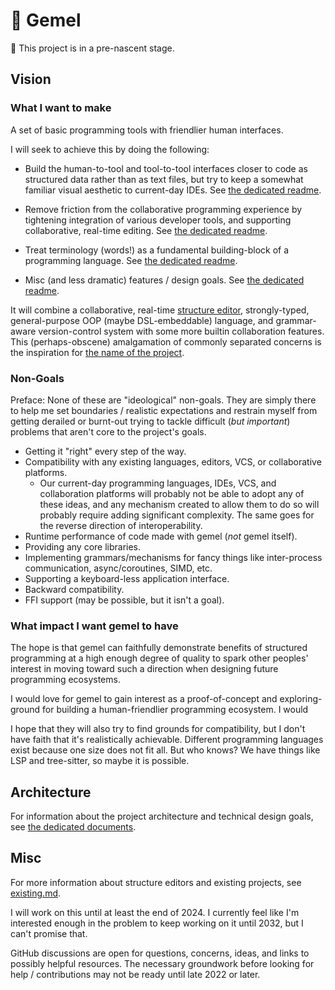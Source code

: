 # 🌳 Gemel

🚧 This project is in a pre-nascent stage.

## Vision

### What I want to make

A set of basic programming tools with friendlier human interfaces.

I will seek to achieve this by doing the following:

- Build the human-to-tool and tool-to-tool interfaces closer to code as structured data rather than as text files, but try to keep a somewhat familiar visual aesthetic to current-day IDEs. See [the dedicated readme](doc/design/core-goals/01-ast.md).

- Remove friction from the collaborative programming experience by tightening integration of various developer tools, and supporting collaborative, real-time editing. See [the dedicated readme](doc/design/core-goals/02-collaboration.md).

- Treat terminology (words!) as a fundamental building-block of a programming language. See [the dedicated readme](doc/design/core-goals/03-words.md).

- Misc (and less dramatic) features / design goals. See [the dedicated readme](doc/design/core-goals/04-non-dramatic.md).

It will combine a collaborative, real-time [structure editor](https://wikipedia.org/wiki/Structure_editor), strongly-typed, general-purpose OOP (maybe DSL-embeddable) language, and grammar-aware version-control system with some more builtin collaboration features. This (perhaps-obscene) amalgamation of commonly separated concerns is the inspiration for [the name of the project](https://wikipedia.org/wiki/Inosculation).

### Non-Goals

Preface: None of these are "ideological" non-goals. They are simply there to help me set boundaries / realistic expectations and restrain myself from getting derailed or burnt-out trying to tackle difficult (_but important_) problems that aren't core to the project's goals.

- Getting it "right" every step of the way.
- Compatibility with any existing languages, editors, VCS, or collaborative platforms.
  - Our current-day programming languages, IDEs, VCS, and collaboration platforms will probably not be able to adopt any of these ideas, and any mechanism created to allow them to do so will probably require adding significant complexity. The same goes for the reverse direction of interoperability.
- Runtime performance of code made with gemel (_not_ gemel itself).
- Providing any core libraries.
- Implementing grammars/mechanisms for fancy things like inter-process communication, async/coroutines, SIMD, etc.
- Supporting a keyboard-less application interface.
- Backward compatibility.
- FFI support (may be possible, but it isn't a goal).

### What impact I want gemel to have

The hope is that gemel can faithfully demonstrate benefits of structured programming at a high enough degree of quality to spark other peoples' interest in moving toward such a direction when designing future programming ecosystems.

I would love for gemel to gain interest as a proof-of-concept and exploring-ground for building a human-friendlier programming ecosystem. I would

I hope that they will also try to find grounds for compatibility, but I don't have faith that it's realistically achievable. Different programming languages exist because one size does not fit all. But who knows? We have things like LSP and tree-sitter, so maybe it is possible.

## Architecture

For information about the project architecture and technical design goals, see [the dedicated documents](doc/design/architecture).

## Misc

For more information about structure editors and existing projects, see [existing.md](doc/info/01-existing.md).

I will work on this until at least the end of 2024. I currently feel like I'm interested enough in the problem to keep working on it until 2032, but I can't promise that.

GitHub discussions are open for questions, concerns, ideas, and links to possibly helpful resources. The necessary groundwork before looking for help / contributions may not be ready until late 2022 or later.

